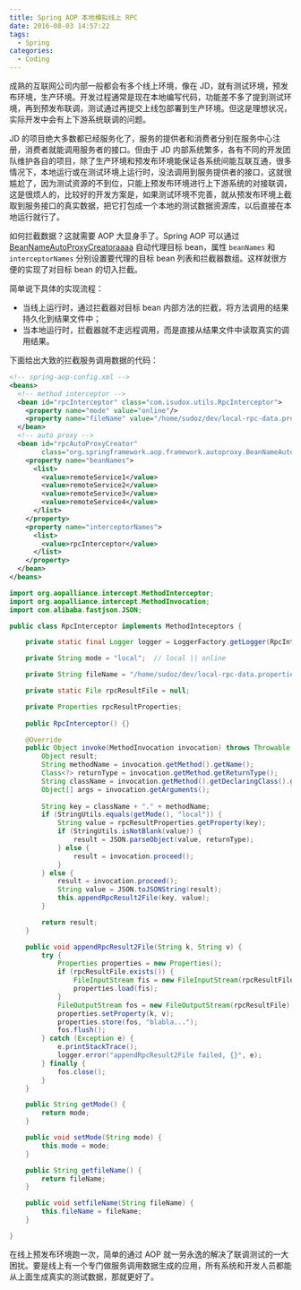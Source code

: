 ```yaml
---
title: Spring AOP 本地模拟线上 RPC
date: 2016-08-03 14:57:22
tags:
  - Spring
categories:
  - Coding
---
```


成熟的互联网公司内部一般都会有多个线上环境，像在 JD，就有测试环境，预发布环境，生产环境。开发过程通常是现在本地编写代码，功能差不多了提到测试环境，再到预发布联调，测试通过再提交上线包部署到生产环境。但这是理想状况，实际开发中会有上下游系统联调的问题。

<!-- more -->

JD 的项目绝大多数都已经服务化了，服务的提供者和消费者分别在服务中心注册，消费者就能调用服务者的接口。但由于 JD 内部系统繁多，各有不同的开发团队维护各自的项目，除了生产环境和预发布环境能保证各系统间能互联互通，很多情况下，本地运行或在测试环境上运行时，没法调用到服务提供者的接口，这就很尴尬了，因为测试资源的不到位，只能上预发布环境进行上下游系统的对接联调，这是很烦人的，比较好的开发方案是，如果测试环境不完善，就从预发布环境上截取到服务接口的真实数据，把它打包成一个本地的测试数据资源库，以后直接在本地运行就行了。

如何拦截数据？这就需要 AOP 大显身手了。Spring AOP 可以通过 [BeanNameAutoProxyCreatoraaaa](http://docs.spring.io/spring/docs/current/javadoc-api/org/springframework/aop/framework/autoproxy/BeanNameAutoProxyCreator.html) 自动代理目标 bean，属性 `beanNames` 和 `interceptorNames` 分别设置要代理的目标 bean 列表和拦截器数组。这样就很方便的实现了对目标 bean 的切入拦截。

简单说下具体的实现流程：

- 当线上运行时，通过拦截器对目标 bean 内部方法的拦截，将方法调用的结果持久化到结果文件中；
- 当本地运行时，拦截器就不走远程调用，而是直接从结果文件中读取真实的调用结果。

下面给出大致的拦截服务调用数据的代码：

```xml
<!-- spring-aop-config.xml -->
<beans>
  <!-- method interceptor -->
  <bean id="rpcInterceptor" class="com.isudox.utils.RpcInterceptor">
    <property name="mode" value="online"/>
    <property name="fileName" value="/home/sudoz/dev/local-rpc-data.properties"/>
  </bean>
  <!-- auto proxy -->
  <bean id="rpcAutoProxyCreator"
        class="org.springframework.aop.framework.autoproxy.BeanNameAutoProxyCreator">
    <property name="beanNames">
      <list>
        <value>remoteService1</value>
        <value>remoteService2</value>
        <value>remoteService3</value>
        <value>remoteService4</value>
      </list>
    </property>
    <property name="interceptorNames">
      <list>
        <value>rpcInterceptor</value>
      </list>
    </property>
  </bean>
</beans>
```

```java
import org.aopalliance.intercept.MethodInterceptor;
import org.aopalliance.intercept.MethodInvocation;
import com.alibaba.fastjson.JSON;

public class RpcInterceptor implements MethodInteceptors {

    private static final Logger logger = LoggerFactory.getLogger(RpcInterceptor.class);

    private String mode = "local";  // local || online

    private String fileName = "/home/sudoz/dev/local-rpc-data.properties"

    private static File rpcResultFile = null;

    private Properties rpcResultProperties;
    
    public RpcInterceptor() {}

    @Override
    public Object invoke(MethodInvocation invocation) throws Throwable {
        Object result;
        String methodName = invocation.getMethod().getName();
        Class<?> returnType = invocation.getMethod.getReturnType();
        String className = invocation.getMethod().getDeclaringClass().getSimpleName();
        Object[] args = invocation.getArguments();
        
        String key = className + "." + methodName;
        if (StringUtils.equals(getMode(), "local")) {
            String value = rpcResultProperties.getProperty(key);
            if (StringUtils.isNotBlank(value)) {
                result = JSON.parseObject(value, returnType);
            } else {
                result = invocation.proceed();
            }
        } else {
            result = invocation.proceed();
            String value = JSON.toJSONString(result);
            this.appendRpcResult2File(key, value);
        }

        return result;
    }

    public void appendRpcResult2File(String k, String v) {
        try {
            Properties properties = new Properties();
            if (rpcResultFile.exists()) {
                FileInputStream fis = new FileInputStream(rpcResultFile);
                properties.load(fis);
            }
            FileOutputStream fos = new FileOutputStream(rpcResultFile);
            properties.setProperty(k, v);
            properties.store(fos, "blabla...");
            fos.flush();
        } catch (Exception e) {
            e.printStackTrace();
            logger.error("appendRpcResult2File failed, {}", e);
        } finally {
            fos.close();
        }
    }

    public String getMode() {
        return mode;
    }

    public void setMode(String mode) {
        this.mode = mode;
    }

    public String getfileName() {
        return fileName;
    }

    public void setfileName(String fileName) {
        this.fileName = fileName;
    }

}
```

在线上预发布环境跑一次，简单的通过 AOP 就一劳永逸的解决了联调测试的一大困扰。要是线上有一个专门做服务调用数据生成的应用，所有系统和开发人员都能从上面生成真实的测试数据，那就更好了。